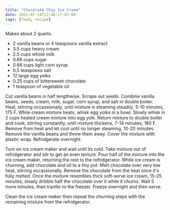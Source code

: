 ```yaml
---
title: "Chocolate Chip Ice Cream"
date: 2022-07-14T12:46:17-07:00
tags: [food, recipe]
---
```


Makes about 2 quarts.

* 2 vanilla beans or 4 teaspoons vanilla extract
* 3.5 cups heavy cream
* 2.5 cups whole milk
* 0.66 cups sugar
* 0.66 cups light corn syrup
* 0.5 teaspoons salt
* 12 large egg yolks
* 0.25 cups of bittersweet chocolate
* 1 teaspoon of vegetable oil

Cut vanilla beans in half lengthwise.
Scrape out seeds.
Combine vanilla beans, seeds, cream, milk, sugar, corn syrup, and salt in double boiler.
Heat, stirring occassionally, until mixture is steaming steadily,
5-10 minutes, 175 F.
While cream mixture heats, whisk egg yolks in a bowl.
Slowly whisk in 2 cups heated cream mixture into egg yolk.
Return mixture to double boiler and cook, stirring constantly, until mixture thickens,
7-14 minutes, 180 F.
Remove from heat and let cool until no longer steaming,
10-20 minutes.
Remove the vanilla beans and throw them away.
Cover the mixture with plastic wrap.
Refridgerate overnight.

Turn on ice cream maker and wait until its cold.
Take mixture out of refridgerator and stir to get an even texture.
Pour half of the mixture into the ice cream maker,
returning the rest to the refridgerator.
While ice cream is churning, add chocolate and oil to a tiny pot.
Melt chocolate over very low heat, stirring occassionally.
Remove the chocolate from the heat once it's fully melted.
Once the mixture resembles thick soft-serve ice cream,
15-25 minutes, slowly dribble half the chocolate over it while it churns.
Wait 5 more minutes, then tranfer to the freezer.
Freeze overnight and then serve.

Clean the ice cream maker then repeat the churning steps with the remaining
mixture from the refridgerator.

